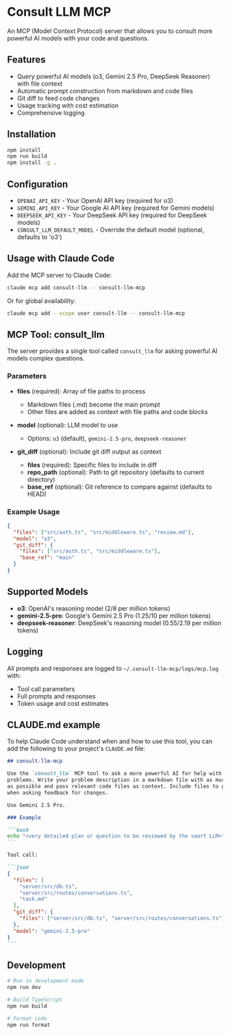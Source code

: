 # Consult LLM MCP

An MCP (Model Context Protocol) server that allows you to consult more powerful
AI models with your code and questions.

## Features

- Query powerful AI models (o3, Gemini 2.5 Pro, DeepSeek Reasoner) with file
  context
- Automatic prompt construction from markdown and code files
- Git diff to feed code changes
- Usage tracking with cost estimation
- Comprehensive logging

## Installation

```bash
npm install
npm run build
npm install -g .
```

## Configuration

- `OPENAI_API_KEY` - Your OpenAI API key (required for o3)
- `GEMINI_API_KEY` - Your Google AI API key (required for Gemini models)
- `DEEPSEEK_API_KEY` - Your DeepSeek API key (required for DeepSeek models)
- `CONSULT_LLM_DEFAULT_MODEL` - Override the default model (optional, defaults
  to 'o3')

## Usage with Claude Code

Add the MCP server to Claude Code:

```bash
claude mcp add consult-llm -- consult-llm-mcp
```

Or for global availability:

```bash
claude mcp add --scope user consult-llm -- consult-llm-mcp
```

## MCP Tool: consult_llm

The server provides a single tool called `consult_llm` for asking powerful AI
models complex questions.

### Parameters

- **files** (required): Array of file paths to process

  - Markdown files (.md) become the main prompt
  - Other files are added as context with file paths and code blocks

- **model** (optional): LLM model to use

  - Options: `o3` (default), `gemini-2.5-pro`, `deepseek-reasoner`

- **git_diff** (optional): Include git diff output as context
  - **files** (required): Specific files to include in diff
  - **repo_path** (optional): Path to git repository (defaults to current
    directory)
  - **base_ref** (optional): Git reference to compare against (defaults to HEAD)

### Example Usage

```json
{
  "files": ["src/auth.ts", "src/middleware.ts", "review.md"],
  "model": "o3",
  "git_diff": {
    "files": ["src/auth.ts", "src/middleware.ts"],
    "base_ref": "main"
  }
}
```

## Supported Models

- **o3**: OpenAI's reasoning model ($2/$8 per million tokens)
- **gemini-2.5-pro**: Google's Gemini 2.5 Pro ($1.25/$10 per million tokens)
- **deepseek-reasoner**: DeepSeek's reasoning model ($0.55/$2.19 per million
  tokens)

## Logging

All prompts and responses are logged to `~/.consult-llm-mcp/logs/mcp.log` with:

- Tool call parameters
- Full prompts and responses
- Token usage and cost estimates

## CLAUDE.md example

To help Claude Code understand when and how to use this tool, you can add the
following to your project's `CLAUDE.md` file:

````markdown
## consult-llm-mcp

Use the `consult_llm` MCP tool to ask a more powerful AI for help with complex
problems. Write your problem description in a markdown file with as much detail
as possible and pass relevant code files as context. Include files to git_diff
when asking feedback for changes.

Use Gemini 2.5 Pro.

### Example

```bash
echo "<very detailed plan or question to be reviewed by the smart LLM>" > task.md
```

Tool call:

```json
{
  "files": [
    "server/src/db.ts",
    "server/src/routes/conversations.ts",
    "task.md"
  ],
  "git_diff": {
    "files": ["server/src/db.ts", "server/src/routes/conversations.ts"]
  },
  "model": "gemini-2.5-pro"
}
```
````

## Development

```bash
# Run in development mode
npm run dev

# Build TypeScript
npm run build

# Format code
npm run format
```
